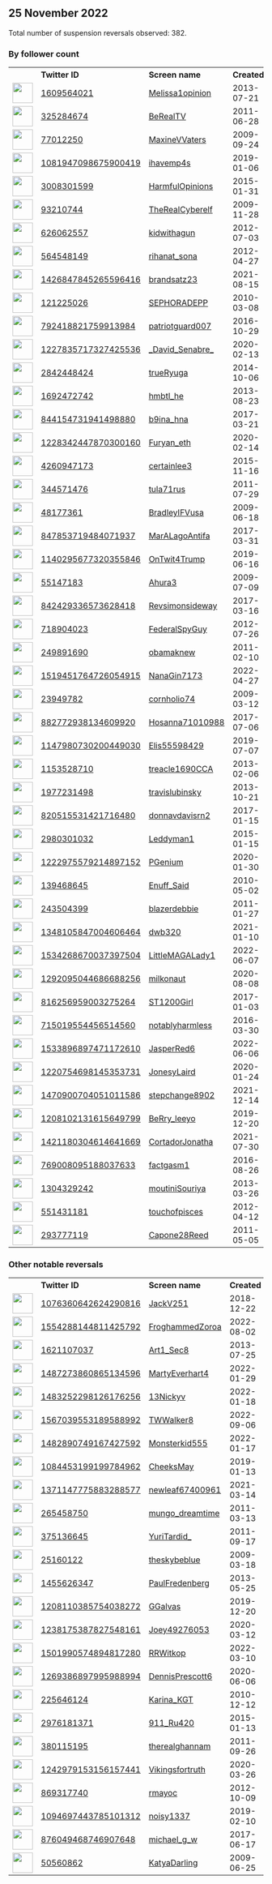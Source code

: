 
## 25 November 2022
Total number of suspension reversals observed: 382.

### By follower count
<table><tr><th></th><th align="left">Twitter ID</th><th align="left">Screen name</th>
<th align="left">Created</th><th align="left">Status</th><th align="left">Suspended</th><th align="left">Followers</th>
<tr><td><a href="https://pbs.twimg.com/profile_images/1646726481337262082/PpRI6pRv_normal.jpg"><img src="https://pbs.twimg.com/profile_images/1646726481337262082/PpRI6pRv_normal.jpg" width="40px" height="40px" align="center"/></a></td><td><a href="https://twitter.com/intent/user?user_id=1609564021">1609564021</a></td><td><a href="https://twitter.com/Melissa1opinion">Melissa1opinion</a></td><td>2013-07-21</td><td align="center"></td><td></td><td>27497</td></tr>
<tr><td><a href="https://pbs.twimg.com/profile_images/1634586127276408834/wUSmCR_L_normal.jpg"><img src="https://pbs.twimg.com/profile_images/1634586127276408834/wUSmCR_L_normal.jpg" width="40px" height="40px" align="center"/></a></td><td><a href="https://twitter.com/intent/user?user_id=325284674">325284674</a></td><td><a href="https://twitter.com/BeRealTV">BeRealTV</a></td><td>2011-06-28</td><td align="center"></td><td></td><td>24262</td></tr>
<tr><td><a href="https://pbs.twimg.com/profile_images/1615512103367876609/tAyFKHFb_normal.jpg"><img src="https://pbs.twimg.com/profile_images/1615512103367876609/tAyFKHFb_normal.jpg" width="40px" height="40px" align="center"/></a></td><td><a href="https://twitter.com/intent/user?user_id=77012250">77012250</a></td><td><a href="https://twitter.com/MaxineVVaters">MaxineVVaters</a></td><td>2009-09-24</td><td align="center">🚫</td><td></td><td>23874</td></tr>
<tr><td><a href="https://pbs.twimg.com/profile_images/1139763796187025408/u7fEDnOo_normal.jpg"><img src="https://pbs.twimg.com/profile_images/1139763796187025408/u7fEDnOo_normal.jpg" width="40px" height="40px" align="center"/></a></td><td><a href="https://twitter.com/intent/user?user_id=1081947098675900419">1081947098675900419</a></td><td><a href="https://twitter.com/ihavemp4s">ihavemp4s</a></td><td>2019-01-06</td><td align="center"></td><td></td><td>20113</td></tr>
<tr><td><a href="https://pbs.twimg.com/profile_images/1595937458335760384/_MqX-H-K_normal.jpg"><img src="https://pbs.twimg.com/profile_images/1595937458335760384/_MqX-H-K_normal.jpg" width="40px" height="40px" align="center"/></a></td><td><a href="https://twitter.com/intent/user?user_id=3008301599">3008301599</a></td><td><a href="https://twitter.com/HarmfulOpinions">HarmfulOpinions</a></td><td>2015-01-31</td><td align="center"></td><td></td><td>18759</td></tr>
<tr><td><a href="https://pbs.twimg.com/profile_images/1612248314057232384/7IK91kLQ_normal.jpg"><img src="https://pbs.twimg.com/profile_images/1612248314057232384/7IK91kLQ_normal.jpg" width="40px" height="40px" align="center"/></a></td><td><a href="https://twitter.com/intent/user?user_id=93210744">93210744</a></td><td><a href="https://twitter.com/TheRealCyberelf">TheRealCyberelf</a></td><td>2009-11-28</td><td align="center"></td><td></td><td>18323</td></tr>
<tr><td><a href="https://pbs.twimg.com/profile_images/1596422152164614144/R0001Cne_normal.jpg"><img src="https://pbs.twimg.com/profile_images/1596422152164614144/R0001Cne_normal.jpg" width="40px" height="40px" align="center"/></a></td><td><a href="https://twitter.com/intent/user?user_id=626062557">626062557</a></td><td><a href="https://twitter.com/kidwithagun">kidwithagun</a></td><td>2012-07-03</td><td align="center"></td><td></td><td>16560</td></tr>
<tr><td><a href="https://pbs.twimg.com/profile_images/1596209865810132992/QcBOUQu5_normal.jpg"><img src="https://pbs.twimg.com/profile_images/1596209865810132992/QcBOUQu5_normal.jpg" width="40px" height="40px" align="center"/></a></td><td><a href="https://twitter.com/intent/user?user_id=564548149">564548149</a></td><td><a href="https://twitter.com/rihanat_sona">rihanat_sona</a></td><td>2012-04-27</td><td align="center"></td><td></td><td>16555</td></tr>
<tr><td><a href="https://pbs.twimg.com/profile_images/1600471660674617345/re5zNKs6_normal.jpg"><img src="https://pbs.twimg.com/profile_images/1600471660674617345/re5zNKs6_normal.jpg" width="40px" height="40px" align="center"/></a></td><td><a href="https://twitter.com/intent/user?user_id=1426847845265596416">1426847845265596416</a></td><td><a href="https://twitter.com/brandsatz23">brandsatz23</a></td><td>2021-08-15</td><td align="center"></td><td>2022-10-31</td><td>16070</td></tr>
<tr><td><a href="https://pbs.twimg.com/profile_images/1473367782578339844/BDDkyvQ__normal.jpg"><img src="https://pbs.twimg.com/profile_images/1473367782578339844/BDDkyvQ__normal.jpg" width="40px" height="40px" align="center"/></a></td><td><a href="https://twitter.com/intent/user?user_id=121225026">121225026</a></td><td><a href="https://twitter.com/SEPHORADEPP">SEPHORADEPP</a></td><td>2010-03-08</td><td align="center"></td><td>2022-10-29</td><td>14148</td></tr>
<tr><td><a href="https://pbs.twimg.com/profile_images/1031563419424628737/3BQu9uBX_normal.jpg"><img src="https://pbs.twimg.com/profile_images/1031563419424628737/3BQu9uBX_normal.jpg" width="40px" height="40px" align="center"/></a></td><td><a href="https://twitter.com/intent/user?user_id=792418821759913984">792418821759913984</a></td><td><a href="https://twitter.com/patriotguard007">patriotguard007</a></td><td>2016-10-29</td><td align="center"></td><td>2022-10-29</td><td>11391</td></tr>
<tr><td><a href="https://pbs.twimg.com/profile_images/1291646062004969472/mI6i4HYz_normal.jpg"><img src="https://pbs.twimg.com/profile_images/1291646062004969472/mI6i4HYz_normal.jpg" width="40px" height="40px" align="center"/></a></td><td><a href="https://twitter.com/intent/user?user_id=1227835717327425536">1227835717327425536</a></td><td><a href="https://twitter.com/_David_Senabre_">_David_Senabre_</a></td><td>2020-02-13</td><td align="center"></td><td></td><td>11260</td></tr>
<tr><td><a href="https://pbs.twimg.com/profile_images/1596254477207601153/DdMmXbV1_normal.jpg"><img src="https://pbs.twimg.com/profile_images/1596254477207601153/DdMmXbV1_normal.jpg" width="40px" height="40px" align="center"/></a></td><td><a href="https://twitter.com/intent/user?user_id=2842448424">2842448424</a></td><td><a href="https://twitter.com/trueRyuga">trueRyuga</a></td><td>2014-10-06</td><td align="center">🔒</td><td></td><td>11115</td></tr>
<tr><td><a href="https://pbs.twimg.com/profile_images/1543218039273193472/lOnIrE4__normal.jpg"><img src="https://pbs.twimg.com/profile_images/1543218039273193472/lOnIrE4__normal.jpg" width="40px" height="40px" align="center"/></a></td><td><a href="https://twitter.com/intent/user?user_id=1692472742">1692472742</a></td><td><a href="https://twitter.com/hmbtl_he">hmbtl_he</a></td><td>2013-08-23</td><td align="center"></td><td>2022-11-08</td><td>8201</td></tr>
<tr><td><a href="https://pbs.twimg.com/profile_images/1349030356968763393/BGE0ZkM6_normal.jpg"><img src="https://pbs.twimg.com/profile_images/1349030356968763393/BGE0ZkM6_normal.jpg" width="40px" height="40px" align="center"/></a></td><td><a href="https://twitter.com/intent/user?user_id=844154731941498880">844154731941498880</a></td><td><a href="https://twitter.com/b9ina_hna">b9ina_hna</a></td><td>2017-03-21</td><td align="center"></td><td></td><td>6370</td></tr>
<tr><td><a href="https://pbs.twimg.com/profile_images/1617539326430019584/3Ov-LBQ4_normal.jpg"><img src="https://pbs.twimg.com/profile_images/1617539326430019584/3Ov-LBQ4_normal.jpg" width="40px" height="40px" align="center"/></a></td><td><a href="https://twitter.com/intent/user?user_id=1228342447870300160">1228342447870300160</a></td><td><a href="https://twitter.com/Furyan_eth">Furyan_eth</a></td><td>2020-02-14</td><td align="center"></td><td>2022-11-08</td><td>5916</td></tr>
<tr><td><a href="https://pbs.twimg.com/profile_images/1265774465708732420/tOU3dZ3L_normal.jpg"><img src="https://pbs.twimg.com/profile_images/1265774465708732420/tOU3dZ3L_normal.jpg" width="40px" height="40px" align="center"/></a></td><td><a href="https://twitter.com/intent/user?user_id=4260947173">4260947173</a></td><td><a href="https://twitter.com/certainlee3">certainlee3</a></td><td>2015-11-16</td><td align="center"></td><td>2022-10-29</td><td>4634</td></tr>
<tr><td><a href="https://pbs.twimg.com/profile_images/726358633202724864/5IxF42U3_normal.jpg"><img src="https://pbs.twimg.com/profile_images/726358633202724864/5IxF42U3_normal.jpg" width="40px" height="40px" align="center"/></a></td><td><a href="https://twitter.com/intent/user?user_id=344571476">344571476</a></td><td><a href="https://twitter.com/tula71rus">tula71rus</a></td><td>2011-07-29</td><td align="center"></td><td></td><td>4566</td></tr>
<tr><td><a href="https://pbs.twimg.com/profile_images/1268503928/image_normal.jpg"><img src="https://pbs.twimg.com/profile_images/1268503928/image_normal.jpg" width="40px" height="40px" align="center"/></a></td><td><a href="https://twitter.com/intent/user?user_id=48177361">48177361</a></td><td><a href="https://twitter.com/BradleyIFVusa">BradleyIFVusa</a></td><td>2009-06-18</td><td align="center"></td><td></td><td>4107</td></tr>
<tr><td><a href="https://pbs.twimg.com/profile_images/927180846175531008/p0jN9L6a_normal.jpg"><img src="https://pbs.twimg.com/profile_images/927180846175531008/p0jN9L6a_normal.jpg" width="40px" height="40px" align="center"/></a></td><td><a href="https://twitter.com/intent/user?user_id=847853719484071937">847853719484071937</a></td><td><a href="https://twitter.com/MarALagoAntifa">MarALagoAntifa</a></td><td>2017-03-31</td><td align="center"></td><td></td><td>4104</td></tr>
<tr><td><a href="https://pbs.twimg.com/profile_images/1637483730716467204/kCCzGUut_normal.jpg"><img src="https://pbs.twimg.com/profile_images/1637483730716467204/kCCzGUut_normal.jpg" width="40px" height="40px" align="center"/></a></td><td><a href="https://twitter.com/intent/user?user_id=1140295677320355846">1140295677320355846</a></td><td><a href="https://twitter.com/OnTwit4Trump">OnTwit4Trump</a></td><td>2019-06-16</td><td align="center"></td><td></td><td>4071</td></tr>
<tr><td><a href="https://pbs.twimg.com/profile_images/1629885354726637578/V-NZ1XXp_normal.jpg"><img src="https://pbs.twimg.com/profile_images/1629885354726637578/V-NZ1XXp_normal.jpg" width="40px" height="40px" align="center"/></a></td><td><a href="https://twitter.com/intent/user?user_id=55147183">55147183</a></td><td><a href="https://twitter.com/Ahura3">Ahura3</a></td><td>2009-07-09</td><td align="center"></td><td></td><td>3815</td></tr>
<tr><td><a href="https://pbs.twimg.com/profile_images/1319705468294529024/1HPi0MVb_normal.jpg"><img src="https://pbs.twimg.com/profile_images/1319705468294529024/1HPi0MVb_normal.jpg" width="40px" height="40px" align="center"/></a></td><td><a href="https://twitter.com/intent/user?user_id=842429336573628418">842429336573628418</a></td><td><a href="https://twitter.com/Revsimonsideway">Revsimonsideway</a></td><td>2017-03-16</td><td align="center"></td><td></td><td>3715</td></tr>
<tr><td><a href="https://pbs.twimg.com/profile_images/3368427308/08273ff3c0ce8ff1506c91e237c05d7f_normal.jpeg"><img src="https://pbs.twimg.com/profile_images/3368427308/08273ff3c0ce8ff1506c91e237c05d7f_normal.jpeg" width="40px" height="40px" align="center"/></a></td><td><a href="https://twitter.com/intent/user?user_id=718904023">718904023</a></td><td><a href="https://twitter.com/FederalSpyGuy">FederalSpyGuy</a></td><td>2012-07-26</td><td align="center"></td><td></td><td>3388</td></tr>
<tr><td><a href="https://pbs.twimg.com/profile_images/1090194683849068544/BRhV7NCy_normal.jpg"><img src="https://pbs.twimg.com/profile_images/1090194683849068544/BRhV7NCy_normal.jpg" width="40px" height="40px" align="center"/></a></td><td><a href="https://twitter.com/intent/user?user_id=249891690">249891690</a></td><td><a href="https://twitter.com/obamaknew">obamaknew</a></td><td>2011-02-10</td><td align="center">🚫</td><td></td><td>3359</td></tr>
<tr><td><a href="https://pbs.twimg.com/profile_images/1637286753072472066/SbJjEJk6_normal.jpg"><img src="https://pbs.twimg.com/profile_images/1637286753072472066/SbJjEJk6_normal.jpg" width="40px" height="40px" align="center"/></a></td><td><a href="https://twitter.com/intent/user?user_id=1519451764726054915">1519451764726054915</a></td><td><a href="https://twitter.com/NanaGin7173">NanaGin7173</a></td><td>2022-04-27</td><td align="center"></td><td>2022-10-19</td><td>3181</td></tr>
<tr><td><a href="https://pbs.twimg.com/profile_images/1649010783995478016/sD4iNzPm_normal.jpg"><img src="https://pbs.twimg.com/profile_images/1649010783995478016/sD4iNzPm_normal.jpg" width="40px" height="40px" align="center"/></a></td><td><a href="https://twitter.com/intent/user?user_id=23949782">23949782</a></td><td><a href="https://twitter.com/cornholio74">cornholio74</a></td><td>2009-03-12</td><td align="center"></td><td></td><td>3149</td></tr>
<tr><td><a href="https://pbs.twimg.com/profile_images/1274028324302569472/KDakWojM_normal.jpg"><img src="https://pbs.twimg.com/profile_images/1274028324302569472/KDakWojM_normal.jpg" width="40px" height="40px" align="center"/></a></td><td><a href="https://twitter.com/intent/user?user_id=882772938134609920">882772938134609920</a></td><td><a href="https://twitter.com/Hosanna71010988">Hosanna71010988</a></td><td>2017-07-06</td><td align="center"></td><td></td><td>3122</td></tr>
<tr><td><a href="https://pbs.twimg.com/profile_images/1650672278835806215/cxdV6uo0_normal.jpg"><img src="https://pbs.twimg.com/profile_images/1650672278835806215/cxdV6uo0_normal.jpg" width="40px" height="40px" align="center"/></a></td><td><a href="https://twitter.com/intent/user?user_id=1147980730200449030">1147980730200449030</a></td><td><a href="https://twitter.com/Elis55598429">Elis55598429</a></td><td>2019-07-07</td><td align="center">🔒</td><td></td><td>2953</td></tr>
<tr><td><a href="https://pbs.twimg.com/profile_images/1060842659940630528/KaE4JpO5_normal.jpg"><img src="https://pbs.twimg.com/profile_images/1060842659940630528/KaE4JpO5_normal.jpg" width="40px" height="40px" align="center"/></a></td><td><a href="https://twitter.com/intent/user?user_id=1153528710">1153528710</a></td><td><a href="https://twitter.com/treacle1690CCA">treacle1690CCA</a></td><td>2013-02-06</td><td align="center"></td><td></td><td>2875</td></tr>
<tr><td><a href="https://pbs.twimg.com/profile_images/1608924855315099648/iR_DfAdm_normal.jpg"><img src="https://pbs.twimg.com/profile_images/1608924855315099648/iR_DfAdm_normal.jpg" width="40px" height="40px" align="center"/></a></td><td><a href="https://twitter.com/intent/user?user_id=1977231498">1977231498</a></td><td><a href="https://twitter.com/travislubinsky">travislubinsky</a></td><td>2013-10-21</td><td align="center"></td><td>2022-11-08</td><td>2833</td></tr>
<tr><td><a href="https://pbs.twimg.com/profile_images/1456394272341647363/RfPX3hog_normal.jpg"><img src="https://pbs.twimg.com/profile_images/1456394272341647363/RfPX3hog_normal.jpg" width="40px" height="40px" align="center"/></a></td><td><a href="https://twitter.com/intent/user?user_id=820515531421716480">820515531421716480</a></td><td><a href="https://twitter.com/donnavdavisrn2">donnavdavisrn2</a></td><td>2017-01-15</td><td align="center"></td><td>2022-10-29</td><td>2735</td></tr>
<tr><td><a href="https://pbs.twimg.com/profile_images/1061131302882152448/CHs1lF9Y_normal.jpg"><img src="https://pbs.twimg.com/profile_images/1061131302882152448/CHs1lF9Y_normal.jpg" width="40px" height="40px" align="center"/></a></td><td><a href="https://twitter.com/intent/user?user_id=2980301032">2980301032</a></td><td><a href="https://twitter.com/Leddyman1">Leddyman1</a></td><td>2015-01-15</td><td align="center"></td><td></td><td>2586</td></tr>
<tr><td><a href="https://pbs.twimg.com/profile_images/1597518989013684227/Y1-R-QCZ_normal.jpg"><img src="https://pbs.twimg.com/profile_images/1597518989013684227/Y1-R-QCZ_normal.jpg" width="40px" height="40px" align="center"/></a></td><td><a href="https://twitter.com/intent/user?user_id=1222975579214897152">1222975579214897152</a></td><td><a href="https://twitter.com/PGenium">PGenium</a></td><td>2020-01-30</td><td align="center"></td><td></td><td>2468</td></tr>
<tr><td><a href="https://pbs.twimg.com/profile_images/1168173299706126337/4bs-76EZ_normal.jpg"><img src="https://pbs.twimg.com/profile_images/1168173299706126337/4bs-76EZ_normal.jpg" width="40px" height="40px" align="center"/></a></td><td><a href="https://twitter.com/intent/user?user_id=139468645">139468645</a></td><td><a href="https://twitter.com/Enuff_Said">Enuff_Said</a></td><td>2010-05-02</td><td align="center"></td><td></td><td>2463</td></tr>
<tr><td><a href="https://pbs.twimg.com/profile_images/1601305291727187968/_9KSEzeM_normal.jpg"><img src="https://pbs.twimg.com/profile_images/1601305291727187968/_9KSEzeM_normal.jpg" width="40px" height="40px" align="center"/></a></td><td><a href="https://twitter.com/intent/user?user_id=243504399">243504399</a></td><td><a href="https://twitter.com/blazerdebbie">blazerdebbie</a></td><td>2011-01-27</td><td align="center"></td><td></td><td>2248</td></tr>
<tr><td><a href="https://pbs.twimg.com/profile_images/1442395606677434370/_qB8lcke_normal.jpg"><img src="https://pbs.twimg.com/profile_images/1442395606677434370/_qB8lcke_normal.jpg" width="40px" height="40px" align="center"/></a></td><td><a href="https://twitter.com/intent/user?user_id=1348105847004606464">1348105847004606464</a></td><td><a href="https://twitter.com/dwb320">dwb320</a></td><td>2021-01-10</td><td align="center"></td><td>2022-10-29</td><td>2235</td></tr>
<tr><td><a href="https://pbs.twimg.com/profile_images/1536908359600943104/BLLedc-r_normal.jpg"><img src="https://pbs.twimg.com/profile_images/1536908359600943104/BLLedc-r_normal.jpg" width="40px" height="40px" align="center"/></a></td><td><a href="https://twitter.com/intent/user?user_id=1534268670037397504">1534268670037397504</a></td><td><a href="https://twitter.com/LittleMAGALady1">LittleMAGALady1</a></td><td>2022-06-07</td><td align="center"></td><td>2022-10-20</td><td>2073</td></tr>
<tr><td><a href="https://pbs.twimg.com/profile_images/1371051078091964417/Xt1x72kr_normal.png"><img src="https://pbs.twimg.com/profile_images/1371051078091964417/Xt1x72kr_normal.png" width="40px" height="40px" align="center"/></a></td><td><a href="https://twitter.com/intent/user?user_id=1292095044686688256">1292095044686688256</a></td><td><a href="https://twitter.com/milkonaut">milkonaut</a></td><td>2020-08-08</td><td align="center">🔒</td><td></td><td>2072</td></tr>
<tr><td><a href="https://pbs.twimg.com/profile_images/817825506062114816/JdmbNaNT_normal.jpg"><img src="https://pbs.twimg.com/profile_images/817825506062114816/JdmbNaNT_normal.jpg" width="40px" height="40px" align="center"/></a></td><td><a href="https://twitter.com/intent/user?user_id=816256959003275264">816256959003275264</a></td><td><a href="https://twitter.com/ST1200Girl">ST1200Girl</a></td><td>2017-01-03</td><td align="center"></td><td></td><td>1998</td></tr>
<tr><td><a href="https://pbs.twimg.com/profile_images/1641248590466097156/H-32-luy_normal.jpg"><img src="https://pbs.twimg.com/profile_images/1641248590466097156/H-32-luy_normal.jpg" width="40px" height="40px" align="center"/></a></td><td><a href="https://twitter.com/intent/user?user_id=715019554456514560">715019554456514560</a></td><td><a href="https://twitter.com/notablyharmless">notablyharmless</a></td><td>2016-03-30</td><td align="center"></td><td></td><td>1987</td></tr>
<tr><td><a href="https://pbs.twimg.com/profile_images/1564635123382992908/s7mf57jw_normal.jpg"><img src="https://pbs.twimg.com/profile_images/1564635123382992908/s7mf57jw_normal.jpg" width="40px" height="40px" align="center"/></a></td><td><a href="https://twitter.com/intent/user?user_id=1533896897471172610">1533896897471172610</a></td><td><a href="https://twitter.com/JasperRed6">JasperRed6</a></td><td>2022-06-06</td><td align="center"></td><td>2022-09-08</td><td>1952</td></tr>
<tr><td><a href="https://pbs.twimg.com/profile_images/1296957129354547201/if7RViUm_normal.jpg"><img src="https://pbs.twimg.com/profile_images/1296957129354547201/if7RViUm_normal.jpg" width="40px" height="40px" align="center"/></a></td><td><a href="https://twitter.com/intent/user?user_id=1220754698145353731">1220754698145353731</a></td><td><a href="https://twitter.com/JonesyLaird">JonesyLaird</a></td><td>2020-01-24</td><td align="center"></td><td></td><td>1918</td></tr>
<tr><td><a href="https://pbs.twimg.com/profile_images/1652117595884249090/S7uFMlcv_normal.jpg"><img src="https://pbs.twimg.com/profile_images/1652117595884249090/S7uFMlcv_normal.jpg" width="40px" height="40px" align="center"/></a></td><td><a href="https://twitter.com/intent/user?user_id=1470900704051011586">1470900704051011586</a></td><td><a href="https://twitter.com/stepchange8902">stepchange8902</a></td><td>2021-12-14</td><td align="center"></td><td>2022-11-08</td><td>1906</td></tr>
<tr><td><a href="https://pbs.twimg.com/profile_images/1506067178382147587/GlwnOPiV_normal.jpg"><img src="https://pbs.twimg.com/profile_images/1506067178382147587/GlwnOPiV_normal.jpg" width="40px" height="40px" align="center"/></a></td><td><a href="https://twitter.com/intent/user?user_id=1208102131615649799">1208102131615649799</a></td><td><a href="https://twitter.com/BeRry_leeyo">BeRry_leeyo</a></td><td>2019-12-20</td><td align="center">🚫</td><td>2022-09-30</td><td>1880</td></tr>
<tr><td><a href="https://pbs.twimg.com/profile_images/1561366359711293440/nZKG8d44_normal.jpg"><img src="https://pbs.twimg.com/profile_images/1561366359711293440/nZKG8d44_normal.jpg" width="40px" height="40px" align="center"/></a></td><td><a href="https://twitter.com/intent/user?user_id=1421180304614641669">1421180304614641669</a></td><td><a href="https://twitter.com/CortadorJonatha">CortadorJonatha</a></td><td>2021-07-30</td><td align="center"></td><td>2022-08-28</td><td>1839</td></tr>
<tr><td><a href="https://pbs.twimg.com/profile_images/1173498292308545536/yqbV1XvJ_normal.jpg"><img src="https://pbs.twimg.com/profile_images/1173498292308545536/yqbV1XvJ_normal.jpg" width="40px" height="40px" align="center"/></a></td><td><a href="https://twitter.com/intent/user?user_id=769008095188037633">769008095188037633</a></td><td><a href="https://twitter.com/factgasm1">factgasm1</a></td><td>2016-08-26</td><td align="center"></td><td></td><td>1838</td></tr>
<tr><td><a href="https://pbs.twimg.com/profile_images/869121215473958912/yeiwoR0x_normal.jpg"><img src="https://pbs.twimg.com/profile_images/869121215473958912/yeiwoR0x_normal.jpg" width="40px" height="40px" align="center"/></a></td><td><a href="https://twitter.com/intent/user?user_id=1304329242">1304329242</a></td><td><a href="https://twitter.com/moutiniSouriya">moutiniSouriya</a></td><td>2013-03-26</td><td align="center">🔒</td><td></td><td>1829</td></tr>
<tr><td><a href="https://pbs.twimg.com/profile_images/1368964663204057088/ggGM3DJa_normal.jpg"><img src="https://pbs.twimg.com/profile_images/1368964663204057088/ggGM3DJa_normal.jpg" width="40px" height="40px" align="center"/></a></td><td><a href="https://twitter.com/intent/user?user_id=551431181">551431181</a></td><td><a href="https://twitter.com/touchofpisces">touchofpisces</a></td><td>2012-04-12</td><td align="center"></td><td></td><td>1825</td></tr>
<tr><td><a href="https://pbs.twimg.com/profile_images/1633092695924113408/1KPGWGQU_normal.jpg"><img src="https://pbs.twimg.com/profile_images/1633092695924113408/1KPGWGQU_normal.jpg" width="40px" height="40px" align="center"/></a></td><td><a href="https://twitter.com/intent/user?user_id=293777119">293777119</a></td><td><a href="https://twitter.com/Capone28Reed">Capone28Reed</a></td><td>2011-05-05</td><td align="center"></td><td></td><td>1746</td></tr>
</table>

### Other notable reversals
<table><tr><th></th><th align="left">Twitter ID</th><th align="left">Screen name</th>
<th align="left">Created</th><th align="left">Status</th><th align="left">Suspended</th><th align="left">Followers</th>
<tr><td><a href="https://pbs.twimg.com/profile_images/1125873290860306432/jfteV_Z1_normal.jpg"><img src="https://pbs.twimg.com/profile_images/1125873290860306432/jfteV_Z1_normal.jpg" width="40px" height="40px" align="center"/></a></td><td><a href="https://twitter.com/intent/user?user_id=1076360642624290816">1076360642624290816</a></td><td><a href="https://twitter.com/JackV251">JackV251</a></td><td>2018-12-22</td><td align="center"></td><td>2022-09-08</td><td>137</td></tr>
<tr><td><a href="https://pbs.twimg.com/profile_images/1554814216565047296/PjybsdRk_normal.jpg"><img src="https://pbs.twimg.com/profile_images/1554814216565047296/PjybsdRk_normal.jpg" width="40px" height="40px" align="center"/></a></td><td><a href="https://twitter.com/intent/user?user_id=1554288144811425792">1554288144811425792</a></td><td><a href="https://twitter.com/FroghammedZoroa">FroghammedZoroa</a></td><td>2022-08-02</td><td align="center"></td><td>2022-11-01</td><td>74</td></tr>
<tr><td><a href="https://pbs.twimg.com/profile_images/1447654249249259521/Da1dkLb7_normal.jpg"><img src="https://pbs.twimg.com/profile_images/1447654249249259521/Da1dkLb7_normal.jpg" width="40px" height="40px" align="center"/></a></td><td><a href="https://twitter.com/intent/user?user_id=1621107037">1621107037</a></td><td><a href="https://twitter.com/Art1_Sec8">Art1_Sec8</a></td><td>2013-07-25</td><td align="center"></td><td>2022-06-12</td><td>827</td></tr>
<tr><td><a href="https://pbs.twimg.com/profile_images/1570094813596319747/8Ucn4AOf_normal.jpg"><img src="https://pbs.twimg.com/profile_images/1570094813596319747/8Ucn4AOf_normal.jpg" width="40px" height="40px" align="center"/></a></td><td><a href="https://twitter.com/intent/user?user_id=1487273860865134596">1487273860865134596</a></td><td><a href="https://twitter.com/MartyEverhart4">MartyEverhart4</a></td><td>2022-01-29</td><td align="center"></td><td>2022-10-20</td><td>1713</td></tr>
<tr><td><a href="https://pbs.twimg.com/profile_images/1483252579110985729/bdbNtcHm_normal.png"><img src="https://pbs.twimg.com/profile_images/1483252579110985729/bdbNtcHm_normal.png" width="40px" height="40px" align="center"/></a></td><td><a href="https://twitter.com/intent/user?user_id=1483252298126176256">1483252298126176256</a></td><td><a href="https://twitter.com/13Nickyv">13Nickyv</a></td><td>2022-01-18</td><td align="center"></td><td>2022-10-20</td><td>208</td></tr>
<tr><td><a href="https://pbs.twimg.com/profile_images/1572812124010807296/IjWC6S8g_normal.jpg"><img src="https://pbs.twimg.com/profile_images/1572812124010807296/IjWC6S8g_normal.jpg" width="40px" height="40px" align="center"/></a></td><td><a href="https://twitter.com/intent/user?user_id=1567039553189588992">1567039553189588992</a></td><td><a href="https://twitter.com/TWWalker8">TWWalker8</a></td><td>2022-09-06</td><td align="center"></td><td>2022-10-28</td><td>317</td></tr>
<tr><td><a href="https://pbs.twimg.com/profile_images/1484836951706460160/YuIDJ_FX_normal.jpg"><img src="https://pbs.twimg.com/profile_images/1484836951706460160/YuIDJ_FX_normal.jpg" width="40px" height="40px" align="center"/></a></td><td><a href="https://twitter.com/intent/user?user_id=1482890749167427592">1482890749167427592</a></td><td><a href="https://twitter.com/Monsterkid555">Monsterkid555</a></td><td>2022-01-17</td><td align="center"></td><td>2022-10-05</td><td>588</td></tr>
<tr><td><a href="https://pbs.twimg.com/profile_images/1603970196468862977/vTXuhPip_normal.jpg"><img src="https://pbs.twimg.com/profile_images/1603970196468862977/vTXuhPip_normal.jpg" width="40px" height="40px" align="center"/></a></td><td><a href="https://twitter.com/intent/user?user_id=1084453199199784962">1084453199199784962</a></td><td><a href="https://twitter.com/CheeksMay">CheeksMay</a></td><td>2019-01-13</td><td align="center"></td><td></td><td>217</td></tr>
<tr><td><a href="https://pbs.twimg.com/profile_images/1480888855247179777/SfD69xV-_normal.jpg"><img src="https://pbs.twimg.com/profile_images/1480888855247179777/SfD69xV-_normal.jpg" width="40px" height="40px" align="center"/></a></td><td><a href="https://twitter.com/intent/user?user_id=1371147775883288577">1371147775883288577</a></td><td><a href="https://twitter.com/newleaf67400961">newleaf67400961</a></td><td>2021-03-14</td><td align="center"></td><td>2022-09-13</td><td>761</td></tr>
<tr><td><a href="https://pbs.twimg.com/profile_images/1306227239197925383/Zp6NEUBz_normal.jpg"><img src="https://pbs.twimg.com/profile_images/1306227239197925383/Zp6NEUBz_normal.jpg" width="40px" height="40px" align="center"/></a></td><td><a href="https://twitter.com/intent/user?user_id=265458750">265458750</a></td><td><a href="https://twitter.com/mungo_dreamtime">mungo_dreamtime</a></td><td>2011-03-13</td><td align="center"></td><td></td><td>109</td></tr>
<tr><td><a href="https://pbs.twimg.com/profile_images/1652543826039300097/VkG80hKt_normal.jpg"><img src="https://pbs.twimg.com/profile_images/1652543826039300097/VkG80hKt_normal.jpg" width="40px" height="40px" align="center"/></a></td><td><a href="https://twitter.com/intent/user?user_id=375136645">375136645</a></td><td><a href="https://twitter.com/YuriTardid_">YuriTardid_</a></td><td>2011-09-17</td><td align="center"></td><td>2022-11-14</td><td>205</td></tr>
<tr><td><a href="https://pbs.twimg.com/profile_images/1548774489617563649/n7yoyLcO_normal.jpg"><img src="https://pbs.twimg.com/profile_images/1548774489617563649/n7yoyLcO_normal.jpg" width="40px" height="40px" align="center"/></a></td><td><a href="https://twitter.com/intent/user?user_id=25160122">25160122</a></td><td><a href="https://twitter.com/theskybeblue">theskybeblue</a></td><td>2009-03-18</td><td align="center"></td><td>2022-07-23</td><td>955</td></tr>
<tr><td><a href="https://pbs.twimg.com/profile_images/3740203848/de29b39e70e0d6985c442647903dc279_normal.jpeg"><img src="https://pbs.twimg.com/profile_images/3740203848/de29b39e70e0d6985c442647903dc279_normal.jpeg" width="40px" height="40px" align="center"/></a></td><td><a href="https://twitter.com/intent/user?user_id=1455626347">1455626347</a></td><td><a href="https://twitter.com/PaulFredenberg">PaulFredenberg</a></td><td>2013-05-25</td><td align="center"></td><td>2022-11-08</td><td>121</td></tr>
<tr><td><a href="https://pbs.twimg.com/profile_images/1335102257554079745/ZPuGVvff_normal.jpg"><img src="https://pbs.twimg.com/profile_images/1335102257554079745/ZPuGVvff_normal.jpg" width="40px" height="40px" align="center"/></a></td><td><a href="https://twitter.com/intent/user?user_id=1208110385754038272">1208110385754038272</a></td><td><a href="https://twitter.com/GGalvas">GGalvas</a></td><td>2019-12-20</td><td align="center"></td><td>2022-10-29</td><td>1415</td></tr>
<tr><td><a href="https://pbs.twimg.com/profile_images/1383221521041088515/Tza3Mfyw_normal.jpg"><img src="https://pbs.twimg.com/profile_images/1383221521041088515/Tza3Mfyw_normal.jpg" width="40px" height="40px" align="center"/></a></td><td><a href="https://twitter.com/intent/user?user_id=1238175387827548161">1238175387827548161</a></td><td><a href="https://twitter.com/Joey49276053">Joey49276053</a></td><td>2020-03-12</td><td align="center"></td><td>2022-10-29</td><td>677</td></tr>
<tr><td><a href="https://pbs.twimg.com/profile_images/1638790030209556480/6GgAB0aD_normal.jpg"><img src="https://pbs.twimg.com/profile_images/1638790030209556480/6GgAB0aD_normal.jpg" width="40px" height="40px" align="center"/></a></td><td><a href="https://twitter.com/intent/user?user_id=1501990574894817280">1501990574894817280</a></td><td><a href="https://twitter.com/RRWitkop">RRWitkop</a></td><td>2022-03-10</td><td align="center"></td><td>2022-09-28</td><td>107</td></tr>
<tr><td><a href="https://pbs.twimg.com/profile_images/1596360597918175232/gg7CvzMm_normal.jpg"><img src="https://pbs.twimg.com/profile_images/1596360597918175232/gg7CvzMm_normal.jpg" width="40px" height="40px" align="center"/></a></td><td><a href="https://twitter.com/intent/user?user_id=1269386897995988994">1269386897995988994</a></td><td><a href="https://twitter.com/DennisPrescott6">DennisPrescott6</a></td><td>2020-06-06</td><td align="center"></td><td></td><td>580</td></tr>
<tr><td><a href="https://pbs.twimg.com/profile_images/1146092073365516288/06WhnQYE_normal.jpg"><img src="https://pbs.twimg.com/profile_images/1146092073365516288/06WhnQYE_normal.jpg" width="40px" height="40px" align="center"/></a></td><td><a href="https://twitter.com/intent/user?user_id=225646124">225646124</a></td><td><a href="https://twitter.com/Karina_KGT">Karina_KGT</a></td><td>2010-12-12</td><td align="center"></td><td></td><td>1041</td></tr>
<tr><td><a href="https://pbs.twimg.com/profile_images/1476705919178321924/A1x5I7u__normal.jpg"><img src="https://pbs.twimg.com/profile_images/1476705919178321924/A1x5I7u__normal.jpg" width="40px" height="40px" align="center"/></a></td><td><a href="https://twitter.com/intent/user?user_id=2976181371">2976181371</a></td><td><a href="https://twitter.com/911_Ru420">911_Ru420</a></td><td>2015-01-13</td><td align="center"></td><td>2022-11-08</td><td>226</td></tr>
<tr><td><a href="https://pbs.twimg.com/profile_images/1522259910003773443/QOTkoXLj_normal.jpg"><img src="https://pbs.twimg.com/profile_images/1522259910003773443/QOTkoXLj_normal.jpg" width="40px" height="40px" align="center"/></a></td><td><a href="https://twitter.com/intent/user?user_id=380115195">380115195</a></td><td><a href="https://twitter.com/therealghannam">therealghannam</a></td><td>2011-09-26</td><td align="center"></td><td>2022-11-08</td><td>1375</td></tr>
<tr><td><a href="https://pbs.twimg.com/profile_images/1366611888243503105/m1xgFrZU_normal.jpg"><img src="https://pbs.twimg.com/profile_images/1366611888243503105/m1xgFrZU_normal.jpg" width="40px" height="40px" align="center"/></a></td><td><a href="https://twitter.com/intent/user?user_id=1242979153156157441">1242979153156157441</a></td><td><a href="https://twitter.com/Vikingsfortruth">Vikingsfortruth</a></td><td>2020-03-26</td><td align="center"></td><td>2022-08-23</td><td>142</td></tr>
<tr><td><a href="https://pbs.twimg.com/profile_images/1407051204908232704/k2Msxg0G_normal.jpg"><img src="https://pbs.twimg.com/profile_images/1407051204908232704/k2Msxg0G_normal.jpg" width="40px" height="40px" align="center"/></a></td><td><a href="https://twitter.com/intent/user?user_id=869317740">869317740</a></td><td><a href="https://twitter.com/rmayoc">rmayoc</a></td><td>2012-10-09</td><td align="center">🔒</td><td>2022-10-29</td><td>573</td></tr>
<tr><td><a href="https://pbs.twimg.com/profile_images/1515249188245803015/VVla0Z6Q_normal.jpg"><img src="https://pbs.twimg.com/profile_images/1515249188245803015/VVla0Z6Q_normal.jpg" width="40px" height="40px" align="center"/></a></td><td><a href="https://twitter.com/intent/user?user_id=1094697443785101312">1094697443785101312</a></td><td><a href="https://twitter.com/noisy1337">noisy1337</a></td><td>2019-02-10</td><td align="center"></td><td>2022-10-31</td><td>28</td></tr>
<tr><td><a href="https://pbs.twimg.com/profile_images/1221496019147358208/Al7Fm5qn_normal.jpg"><img src="https://pbs.twimg.com/profile_images/1221496019147358208/Al7Fm5qn_normal.jpg" width="40px" height="40px" align="center"/></a></td><td><a href="https://twitter.com/intent/user?user_id=876049468746907648">876049468746907648</a></td><td><a href="https://twitter.com/michael_g_w">michael_g_w</a></td><td>2017-06-17</td><td align="center"></td><td>2022-03-06</td><td>68</td></tr>
<tr><td><a href="https://abs.twimg.com/sticky/default_profile_images/default_profile_normal.png"><img src="https://abs.twimg.com/sticky/default_profile_images/default_profile_normal.png" width="40px" height="40px" align="center"/></a></td><td><a href="https://twitter.com/intent/user?user_id=50560862">50560862</a></td><td><a href="https://twitter.com/KatyaDarling">KatyaDarling</a></td><td>2009-06-25</td><td align="center">🚫</td><td>2022-11-08</td><td>6</td></tr>
</table>
